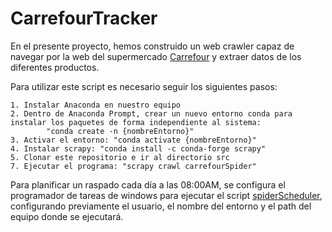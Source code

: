 # CarrefourTracker

En el presente proyecto, hemos construido un web crawler capaz de navegar por la web del supermercado [Carrefour](https://www.carrefour.es/supermercado/) y extraer datos de los diferentes productos.

Para utilizar este script es necesario seguir los siguientes pasos:

	1. Instalar Anaconda en nuestro equipo
	2. Dentro de Anaconda Prompt, crear un nuevo entorno conda para instalar los paquetes de forma independiente al sistema:
			"conda create -n {nombreEntorno}"
	3. Activar el entorno: "conda activate {nombreEntorno}"
	4. Instalar scrapy: "conda install -c conda-forge scrapy"
	5. Clonar este repositorio e ir al directorio src
	7. Ejecutar el programa: "scrapy crawl carrefourSpider"

Para planificar un raspado cada día a las 08:00AM, se configura el programador de tareas de windows para ejecutar el script [spiderScheduler](src/spiderScheduler.bat), configurando previamente el usuario, el nombre del entorno y el path del equipo donde se ejecutará.
